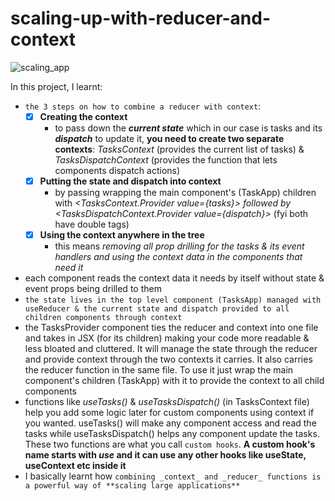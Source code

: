 # scaling-up-with-reducer-and-context

![scaling_app](https://user-images.githubusercontent.com/85868026/212743850-072cbe25-bae8-49f9-a0fa-1b7ef5180d26.png)

In this project, I learnt:

- `the 3 steps on how to combine a reducer with context`:
  - [x] **Creating the context**
    - to pass down the **_current state_** which in our case is tasks and its **_dispatch_** to update it, **you need to create two separate contexts**: _TasksContext_ (provides the current list of tasks) & _TasksDispatchContext_ (provides the function that lets components dispatch actions)
  - [x] **Putting the state and dispatch into context**
    - by passing wrapping the main component's (TaskApp) children with _<TasksContext.Provider value={tasks}> followed by <TasksDispatchContext.Provider value={dispatch}>_ (fyi both have double tags)
  - [x] **Using the context anywhere in the tree**
    - this means _removing all prop drilling for the tasks & its event handlers and using the context data in the components that need it_
- each component reads the context data it needs by itself without state & event props being drilled to them
- `the state lives in the top level component (TasksApp) managed with useReducer & the current state and dispatch provided to all children components through context`
- the TasksProvider component ties the reducer and context into one file and takes in JSX (for its children) making your code more readable & less bloated and cluttered. It will manage the state through the reducer and provide context through the two contexts it carries. It also carries the reducer function in the same file. To use it just wrap the main component's children (TaskApp) with it to provide the context to all child components
- functions like _useTasks()_ & _useTasksDispatch()_ (in TasksContext file) help you add some logic later for custom components using context if you wanted. useTasks() will make any component access and read the tasks while useTasksDispatch() helps any component update the tasks. These two functions are what you call `custom hooks`. **A custom hook's name starts with _use_ and it can use any other hooks like useState, useContext etc inside it**
- I basically learnt how `combining _context_ and _reducer_ functions is a powerful way of **scaling large applications**`
